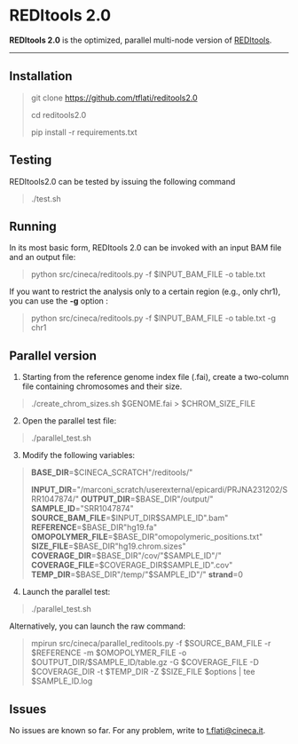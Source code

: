REDItools 2.0
===================


**REDItools 2.0** is the optimized, parallel multi-node version of [<i class="icon-link"></i> REDItools](http://srv00.recas.ba.infn.it/reditools/).

----------

Installation
-------------
> git clone https://github.com/tflati/reditools2.0
> 
> cd reditools2.0
> 
> pip install -r requirements.txt

Testing
-------------

REDItools2.0 can be tested by issuing the following command

> ./test.sh

Running
-------------

In its most basic form, REDItools 2.0 can be invoked with an input BAM file and an output file:
> python src/cineca/reditools.py -f  \$INPUT_BAM_FILE -o table.txt

If you want to restrict the analysis only to a certain region (e.g., only chr1), you can use the **-g** option :
> python src/cineca/reditools.py -f  \$INPUT_BAM_FILE -o table.txt -g chr1

Parallel version
-------------

1. Starting from the reference genome index file (.fai), create a two-column file containing chromosomes and their size.
> ./create_chrom_sizes.sh \$GENOME.fai > \$CHROM_SIZE_FILE

2. Open the parallel test file:
> ./parallel_test.sh 

3. Modify the following variables:

> **BASE_DIR**=\$CINECA_SCRATCH"/reditools/"
> 
> **INPUT_DIR**="/marconi_scratch/userexternal/epicardi/PRJNA231202/SRR1047874/"
> **OUTPUT_DIR**=\$BASE_DIR"/output/"
> **SAMPLE_ID**="SRR1047874"
> **SOURCE_BAM_FILE**=\$INPUT_DIR\$SAMPLE_ID".bam"
> **REFERENCE**=\$BASE_DIR"hg19.fa"
> **OMOPOLYMER_FILE**=\$BASE_DIR"omopolymeric_positions.txt"
> **SIZE_FILE**=\$BASE_DIR"hg19.chrom.sizes"
> **COVERAGE_DIR**=\$BASE_DIR"/cov/"\$SAMPLE_ID"/"
> **COVERAGE_FILE**=\$COVERAGE_DIR\$SAMPLE_ID".cov"
> **TEMP_DIR**=\$BASE_DIR"/temp/"\$SAMPLE_ID"/"
> **strand**=0

4. Launch the parallel test:

> ./parallel_test.sh

Alternatively, you can launch the raw command:

> mpirun src/cineca/parallel_reditools.py -f \$SOURCE_BAM_FILE -r \$REFERENCE -m \$OMOPOLYMER_FILE -o \$OUTPUT_DIR/\$SAMPLE_ID/table.gz -G \$COVERAGE_FILE -D \$COVERAGE_DIR -t \$TEMP_DIR -Z \$SIZE_FILE \$options | tee $SAMPLE_ID.log



Issues
-------------
No issues are known so far. For any problem, write to t.flati@cineca.it.